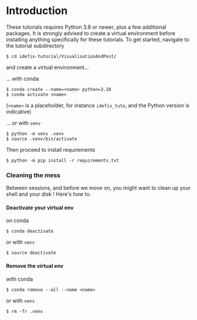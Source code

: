 # Introduction


These tutorials requires Python 3.8 or newer, plus a few additional packages. It is strongly advised to create a virtual
environment before installing anything specifically for these tutorials. To get
started, navigate to the tutorial subdirectory

```shell
$ cd idefix-tutorial/VisualisationAndPost/
```

and create a virtual environment...

... with conda
```shell
$ conda create --name=<name> python=3.10
$ conda activate <name>
```
(`<name>` is a placeholder, for instance `idefix_tuto`, and the Python version is
indicative)

... or with `venv`
```shell
$ python -m venv .venv
$ source .venv/bin/activate
```

Then proceed to install requirements
```shell
$ python -m pip install -r requirements.txt
```

### Cleaning the mess

Between sessions, and before we move on, you might want to clean up your shell and your
disk ! Here's how to.

#### Deactivate your virtual env

on conda
```shell
$ conda deactivate
```

or with `venv`
```shell
$ source deactivate
```

#### Remove the virtual env
with conda
```shell
$ conda remove --all --name <name>
```

or with `venv`
```shell
$ rm -fr .venv
```
